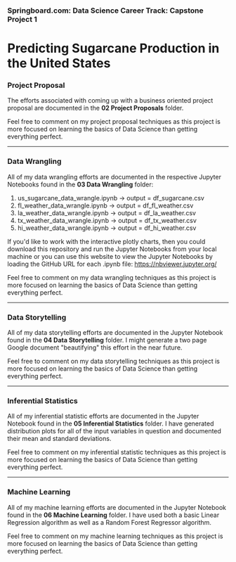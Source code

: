 ### Springboard.com: Data Science Career Track: Capstone Project 1
# Predicting Sugarcane Production in the United States

### Project Proposal
The efforts associated with coming up with a business oriented project proposal are documented in the **02 Project Proposals** folder. 

Feel free to comment on my project proposal techniques as this project is more focused on learning the basics of Data Science than getting everything perfect.
***
### Data Wrangling
All of my data wrangling efforts are documented in the respective Jupyter Notebooks found in the  **03 Data Wrangling** folder:
1. us_sugarcane_data_wrangle.ipynb -> output = df_sugarcane.csv
2. fl_weather_data_wrangle.ipynb -> output = df_fl_weather.csv
3. la_weather_data_wrangle.ipynb -> output = df_la_weather.csv
4. tx_weather_data_wrangle.ipynb -> output = df_tx_weather.csv
5. hi_weather_data_wrangle.ipynb -> output = df_hi_weather.csv

If you'd like to work with the interactive plotly charts, then you could download this repository and run the Jupyter Notebooks from your local machine  or you can use this website to view the Jupyter Notebooks by loading the GitHub URL for each .ipynb file:
https://nbviewer.jupyter.org/

Feel free to comment on my data wrangling techniques as this project is more focused on learning the basics of Data Science than getting everything perfect.
***
### Data Storytelling
All of my data storytelling efforts are documented in the Jupyter Notebook found in the  **04 Data Storytelling** folder. I might generate a two page Google document "beautifying" this effort in the near future.

Feel free to comment on my data storytelling techniques as this project is more focused on learning the basics of Data Science than getting everything perfect.
***
### Inferential Statistics
All of my inferential statistic efforts are documented in the Jupyter Notebook found in the  **05 Inferential Statistics** folder. I have generated distribution plots for all of the input variables in question and documented their mean and standard deviations.

Feel free to comment on my inferential statistic techniques as this project is more focused on learning the basics of Data Science than getting everything perfect.
***
### Machine Learning
All of my machine learning efforts are documented in the Jupyter Notebook found in the  **06 Machine Learning** folder. I have used both a basic Linear Regression algorithm as well as a Random Forest Regressor algorithm.

Feel free to comment on my machine learning techniques as this project is more focused on learning the basics of Data Science than getting everything perfect.

